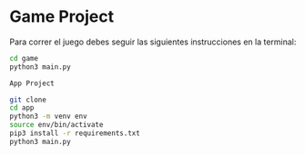 # Game Project

Para correr el juego debes seguir las siguientes instrucciones en la terminal:

```sh
cd game
python3 main.py

App Project

git clone
cd app
python3 -m venv env
source env/bin/activate
pip3 install -r requirements.txt
python3 main.py
```
